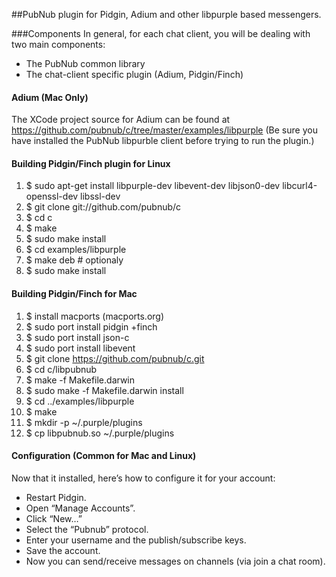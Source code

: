 ##PubNub plugin for Pidgin, Adium and other libpurple based messengers.

###Components
In general, for each chat client, you will be dealing with two main components:

* The PubNub common library
* The chat-client specific plugin (Adium, Pidgin/Finch)

#### Adium (Mac Only)
The XCode project source for Adium can be found at https://github.com/pubnub/c/tree/master/examples/libpurple
(Be sure you have installed the PubNub libpurble client before trying to run the plugin.)

#### Building Pidgin/Finch plugin for Linux
1. $ sudo apt-get install libpurple-dev libevent-dev libjson0-dev libcurl4-openssl-dev libssl-dev
1. $ git clone git://github.com/pubnub/c
1. $ cd c
1. $ make
1. $ sudo make install
1. $ cd examples/libpurple
1. $ make deb # optionaly
1. $ sudo make install

#### Building Pidgin/Finch for Mac
1. $ install macports (macports.org) 
1. $ sudo port install pidgin +finch 
1. $ sudo port install json-c 
1. $ sudo port install libevent 
1. $ git clone https://github.com/pubnub/c.git 
1. $ cd c/libpubnub 
1. $ make -f Makefile.darwin 
1. $ sudo make -f Makefile.darwin install 
1. $ cd ../examples/libpurple 
1. $ make 
1. $ mkdir -p ~/.purple/plugins 
1. $ cp libpubnub.so ~/.purple/plugins

#### Configuration (Common for Mac and Linux)
Now that it installed, here’s how to configure it for your account:

 * Restart Pidgin.
 * Open “Manage Accounts”.
 * Click “New…”
 * Select the “Pubnub” protocol.
 * Enter your username and the publish/subscribe keys.
 * Save the account.
 * Now you can send/receive messages on channels (via join a chat room).

